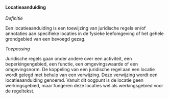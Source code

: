 #### Locatieaanduiding

*Definitie*

Een locatieaanduiding is een toewijzing van juridische regels en/of annotaties
aan specifieke locaties in de fysieke leefomgeving of het gehele grondgebied van
een bevoegd gezag.

*Toepassing*

Juridische regels gaan onder andere over een activiteit, een beperkingengebied,
een functie, een omgevingswaarde of een omgevingsnorm. De koppeling van een
juridische regel aan een locatie wordt gelegd met behulp van een verwijzing.
Deze verwijzing wordt een locatieaanduiding genoemd. Vanuit dit oogpunt is de
locatie geen werkingsgebied, maar fungeren deze locaties wel als werkingsgebied
voor de regeltekst.
